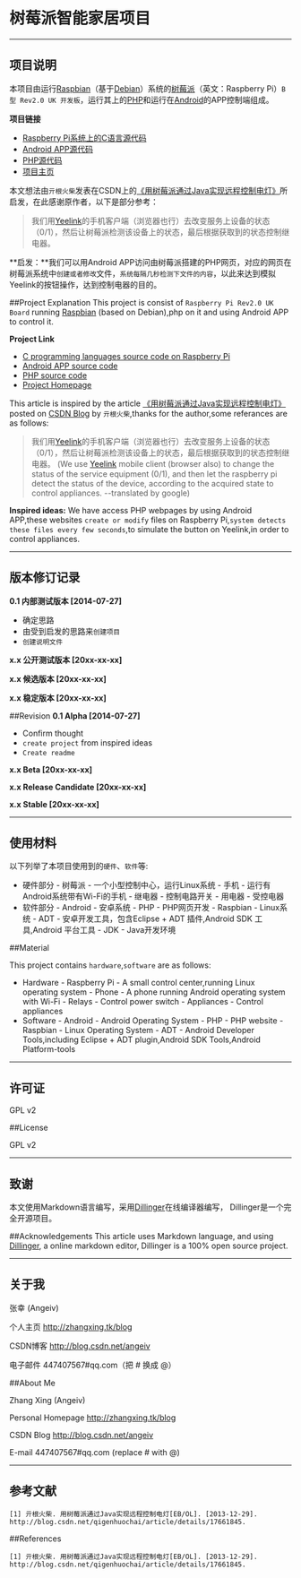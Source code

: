 树莓派智能家居项目
==
---
项目说明
--
本项目由运行[Raspbian]（基于[Debian]）系统的[树莓派]（英文：Raspberry Pi）`B型 Rev2.0 UK 开发板`，运行其上的[PHP]和运行在[Android]的APP控制端组成。

**项目链接**

  - [Raspberry Pi系统上的C语言源代码][1]
  - [Android APP源代码][2]
  - [PHP源代码][3]
  - [项目主页][6]

本文想法由`亓根火柴`发表在CSDN上的[《用树莓派通过Java实现远程控制电灯》][4]所启发，在此感谢原作者，以下是部分参考：

> 我们用[Yeelink]的手机客户端（浏览器也行）去改变服务上设备的状态（0/1），然后让树莓派检测该设备上的状态，最后根据获取到的状态控制继电器。


**启发：**我们可以用Android APP访问由树莓派搭建的PHP网页，对应的网页在树莓派系统中`创建或者修改`文件，`系统每隔几秒检测下文件的内容`，以此来达到模拟Yeelink的按钮操作，达到控制电器的目的。

##Project Explanation
This project is consist of `Raspberry Pi Rev2.0 UK Board` running [Raspbian] \(based on Debian\),php on it and using Android APP to control it.

**Project Link**

  - [C programming languages source code on Raspberry Pi][1]
  - [Android APP source code][2]
  - [PHP source code][3]
  - [Project Homepage][6]

This article is inspired by the article [《用树莓派通过Java实现远程控制电灯》][4] posted on [CSDN Blog][5] by `亓根火柴`,thanks for the author,some referances are as follows:

> 我们用[Yeelink]的手机客户端（浏览器也行）去改变服务上设备的状态（0/1），然后让树莓派检测该设备上的状态，最后根据获取到的状态控制继电器。
(We use [Yeelink] mobile client (browser also) to change the status of the service equipment (0/1), and then let the raspberry pi detect the status of the device, according to the acquired state to control appliances. --translated by google)

**Inspired ideas:**
We have access PHP webpages by using Android APP,these websites `create or modify` files on Raspberry Pi,`system detects these files every few seconds`,to simulate the button on Yeelink,in order to control appliances.

---

版本修订记录
--

**0.1 内部测试版本 [2014-07-27]**
  - 确定思路
  - 由受到启发的思路来`创建项目`
  - `创建说明文件`

**x.x 公开测试版本 [20xx-xx-xx]**

**x.x 候选版本 [20xx-xx-xx]**

**x.x 稳定版本 [20xx-xx-xx]**


##Revision
**0.1 Alpha [2014-07-27]**
  - Confirm thought
  - `create project` from inspired ideas
  - `Create readme`

**x.x Beta [20xx-xx-xx]**

**x.x Release Candidate [20xx-xx-xx]**

**x.x Stable [20xx-xx-xx]**

---
使用材料
--

以下列举了本项目使用到的`硬件`、`软件`等:

* 硬件部分
      - 树莓派   - 一个小型控制中心，运行Linux系统
      - 手机     - 运行有Android系统带有Wi-Fi的手机
      - 继电器   - 控制电路开关
      - 用电器   - 受控电器
* 软件部分
      - Android  - 安卓系统
      - PHP      - PHP网页开发
      - Raspbian - Linux系统
      - ADT      - 安卓开发工具，包含Eclipse + ADT 插件,Android SDK 工具,Android 平台工具
      - JDK      - Java开发环境

##Material

This project contains `hardware`,`software` are as follows:

* Hardware
      - Raspberry Pi - A small control center,running Linux operating system
      - Phone        - A phone running Android operating system with Wi-Fi
      - Relays       - Control power switch
      - Appliances   - Control appliances
* Software
      - Android  - Android Operating System
      - PHP      - PHP website
      - Raspbian - Linux Operating System
      - ADT      - Android Developer Tools,including Eclipse + ADT plugin,Android SDK Tools,Android Platform-tools

---
许可证
--

GPL v2

##License

GPL v2

---
致谢
--

本文使用Markdown语言编写，采用[Dillinger]在线编译器编写，
Dillinger是一个完全开源项目。

##Acknowledgements
This article uses Markdown language, and using [Dillinger], a online markdown editor, Dillinger is a 100% open source project.

---
关于我
--

张幸 (Angeiv)

个人主页 http://zhangxing.tk/blog

CSDN博客 http://blog.csdn.net/angeiv

电子邮件 447407567#qq.com（把 # 换成 @）

##About Me

Zhang Xing (Angeiv)

Personal Homepage http://zhangxing.tk/blog

CSDN Blog http://blog.csdn.net/angeiv

E-mail  447407567#qq.com (replace # with @)

---
参考文献
--

```
[1] 亓根火柴. 用树莓派通过Java实现远程控制电灯[EB/OL]. [2013-12-29]. http://blog.csdn.net/qigenhuochai/article/details/17661845.
```
##References
```
[1] 亓根火柴. 用树莓派通过Java实现远程控制电灯[EB/OL]. [2013-12-29]. http://blog.csdn.net/qigenhuochai/article/details/17661845.
```

[Raspbian]:http://raspbian.org/
[Debian]:http://debian.org
[树莓派]:http://www.raspberrypi.org/
[PHP]:http://php.net
[Android]:http://www.android.com/
[1]:https://github.com/angeiv/RaspberryPi_SmartHouse
[2]:https://github.com/angeiv/Android_SmartHouse
[3]:https://github.com/angeiv/PHP_SmartHouse
[Yeelink]:http://www.yeelink.net/
[4]:http://blog.csdn.net/qigenhuochai/article/details/17661845
[5]:http://blog.csdn.net
[Dillinger]:http://dillinger.io/
[6]:https://github.com/angeiv/SmartHouse
